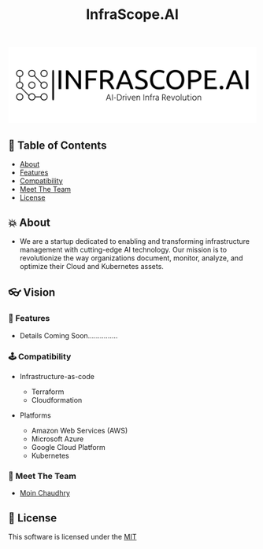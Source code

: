 <h1 align="center"> InfraScope.AI </h1> <br>
<p align="center">
<img src="assets/infrascopeai-high-resolution-logo-black-on-white-background (1).png" alt="Alt text" title="Optional title">
</p>


## 🚩 Table of Contents

- [About](#-About)
- [Features](#-features)
- [Compatibility](#-compatibility)
- [Meet The Team](#-meet-the-team)
- [License](#-license)


## 💥 About
* We are a startup dedicated to enabling and transforming infrastructure management with cutting-edge AI technology. Our mission is to revolutionize the way organizations document, monitor, analyze, and optimize their Cloud and Kubernetes assets.




## 👓 Vision
### 🎨 Features

* Details Coming Soon...............

### 🕹 Compatibility
* Infrastructure-as-code
    
    * Terraform
    * Cloudformation

* Platforms 
    
    * Amazon Web Services (AWS)
    * Microsoft Azure
    * Google Cloud Platform
    * Kubernetes


### 🍞 Meet The Team

- [Moin Chaudhry](https://www.linkedin.com/in/moinhc/)


## 📜 License

This software is licensed under the [MIT](https://github.com/nhn/tui.editor/blob/master/LICENSE)